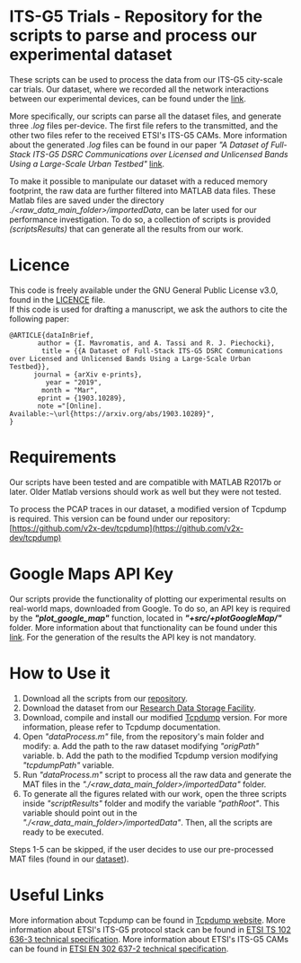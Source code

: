 # ITS-G5 Trials - Repository for the scripts to parse and process our experimental dataset

These scripts can be used to process the data from our ITS-G5 city-scale car trials. Our dataset, where we recorded all the network interactions between our experimental devices, can be found under the [link](https://doi.org/10.5523/bris.eupowp7h3jl525yxhm3521f57).

More specifically, our scripts can parse all the dataset files, and generate three *.log* files per-device. The first file refers to the transmitted, and the other two files refer to the received ETSI's ITS-G5 CAMs. More information about the generated *.log* files can be found in our paper *"A Dataset of Full-Stack ITS-G5 DSRC Communications over Licensed and Unlicensed Bands Using a Large-Scale Urban Testbed"* [link](https://arxiv.org/abs/1903.10289).

To make it possible to manipulate our dataset with a reduced memory footprint, the raw data are further filtered into MATLAB data files. These Matlab files are saved under the directory *./<raw_data_main_folder>/importedData*, can be later used for our performance investigation. To do so, a collection of scripts is provided *(scriptsResults)* that can generate all the results from our work.

# Licence
This code is freely available under the GNU General Public License v3.0, found in the [LICENCE](https://github.com/v2x-dev/multithread-inet/blob/master/LICENSE) file.\
If this code is used for drafting a manuscript, we ask the authors to cite the following paper:

```    
@ARTICLE{dataInBrief,
       author = {I. Mavromatis, and A. Tassi and R. J. Piechocki},
        title = {{A Dataset of Full-Stack ITS-G5 DSRC Communications over Licensed and Unlicensed Bands Using a Large-Scale Urban Testbed}},
      journal = {arXiv e-prints},
         year = "2019",
        month = "Mar",
       eprint = {1903.10289},
       note ="[Online]. Available:~\url{https://arxiv.org/abs/1903.10289}",
}
```

# Requirements
Our scripts have been tested and are compatible with MATLAB R2017b or later. Older Matlab versions should work as well but they were not tested.

To process the PCAP traces in our dataset, a modified version of Tcpdump is required. This version can be found under our repository:
[https://github.com/v2x-dev/tcpdump](https://github.com/v2x-dev/tcpdump)

# Google Maps API Key
Our scripts provide the functionality of plotting our experimental results on real-world maps, downloaded from Google. To do so, an API key is required by the **_"plot_google_map"_** function, located in **_"+src/+plotGoogleMap/"_** folder. More information about that functionality can be found under this [link](https://github.com/v2x-dev/ITS-G5_trials/blob/master/apiKey/README.md). For the generation of the results the API key is not mandatory.

# How to Use it
1. Download all the scripts from our [repository](https://github.com/v2x-dev/ITS-G5_trials).
2. Download the dataset from our [Research Data Storage Facility](https://doi.org/10.5523/bris.eupowp7h3jl525yxhm3521f57).
3. Download, compile and install our modified [Tcpdump](https://github.com/v2x-dev/tcpdump) version. For more information, please refer to Tcpdump documentation. 
4. Open *"dataProcess.m"* file, from the repository's main folder and modify:
a. Add the path to the raw dataset modifying *"origPath"* variable.
b. Add the path to the modified Tcpdump version modifying *"tcpdumpPath"* variable.
5. Run *"dataProcess.m"* script to process all the raw data and generate the MAT files in the *"./<raw_data_main_folder>/importedData"* folder.
6. To generate all the figures related with our work, open the three scripts inside *"scriptResults"* folder and modify the variable *"pathRoot"*. This variable should point out in the *"./<raw_data_main_folder>/importedData"*. Then, all the scripts are ready to be executed.

Steps 1-5 can be skipped, if the user decides to use our pre-processed MAT files (found in our [dataset]((https://doi.org/10.5523/bris.eupowp7h3jl525yxhm3521f57))).

# Useful Links
More information about Tcpdump can be found in [Tcpdump website](https://www.tcpdump.org).
More information about ETSI's ITS-G5 protocol stack can be found in [ETSI TS 102 636-3 technical specification](https://www.etsi.org/deliver/etsi_ts/102600_102699/10263603/01.01.01_60/ts_10263603v010101p.pdf).
More information about ETSI's ITS-G5 CAMs can be found in [ETSI EN 302 637-2 technical specification](https://www.etsi.org/deliver/etsi_EN/302600_302699/30263702/01.03.01_30/en_30263702v010301v.pdf).
